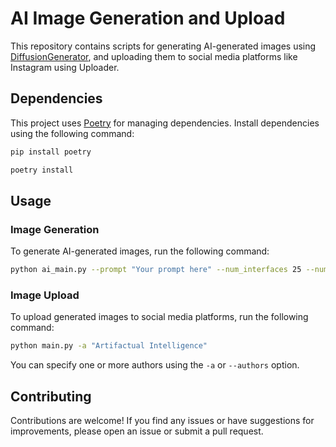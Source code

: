 # AI Image Generation and Upload

This repository contains scripts for generating AI-generated images using [DiffusionGenerator](https://github.com/stabilityai/diffusion), and uploading them to social media platforms like Instagram using Uploader.

## Dependencies

This project uses [Poetry](https://python-poetry.org/) for managing dependencies. Install dependencies using the following command:

```bash
pip install poetry

poetry install
```

## Usage

### Image Generation

To generate AI-generated images, run the following command:

```bash
python ai_main.py --prompt "Your prompt here" --num_interfaces 25 --num_images 1 --negative_prompt "" --height 1024 --width 576
```

### Image Upload

To upload generated images to social media platforms, run the following command:

```bash
python main.py -a "Artifactual Intelligence"
```

You can specify one or more authors using the `-a` or `--authors` option.

## Contributing

Contributions are welcome! If you find any issues or have suggestions for improvements, please open an issue or submit a pull request.
